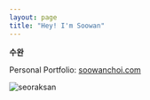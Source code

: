 ```yaml
---
layout: page
title: "Hey! I'm Soowan"
---
```


**수완**   

Personal Portfolio: [soowanchoi.com](https://www.soowanchoi.com)


![seoraksan](/assets/F7850DF2-5DF6-45EF-A98A-F12259E290B2.jpeg)
